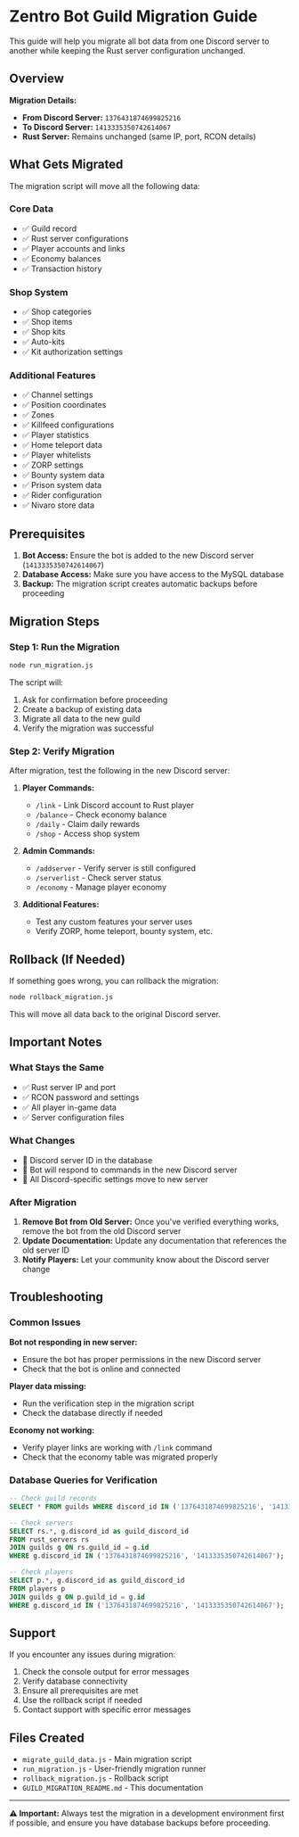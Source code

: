 # Zentro Bot Guild Migration Guide

This guide will help you migrate all bot data from one Discord server to another while keeping the Rust server configuration unchanged.

## Overview

**Migration Details:**
- **From Discord Server:** `1376431874699825216`
- **To Discord Server:** `1413335350742614067`
- **Rust Server:** Remains unchanged (same IP, port, RCON details)

## What Gets Migrated

The migration script will move all the following data:

### Core Data
- ✅ Guild record
- ✅ Rust server configurations
- ✅ Player accounts and links
- ✅ Economy balances
- ✅ Transaction history

### Shop System
- ✅ Shop categories
- ✅ Shop items
- ✅ Shop kits
- ✅ Auto-kits
- ✅ Kit authorization settings

### Additional Features
- ✅ Channel settings
- ✅ Position coordinates
- ✅ Zones
- ✅ Killfeed configurations
- ✅ Player statistics
- ✅ Home teleport data
- ✅ Player whitelists
- ✅ ZORP settings
- ✅ Bounty system data
- ✅ Prison system data
- ✅ Rider configuration
- ✅ Nivaro store data

## Prerequisites

1. **Bot Access:** Ensure the bot is added to the new Discord server (`1413335350742614067`)
2. **Database Access:** Make sure you have access to the MySQL database
3. **Backup:** The migration script creates automatic backups before proceeding

## Migration Steps

### Step 1: Run the Migration

```bash
node run_migration.js
```

The script will:
1. Ask for confirmation before proceeding
2. Create a backup of existing data
3. Migrate all data to the new guild
4. Verify the migration was successful

### Step 2: Verify Migration

After migration, test the following in the new Discord server:

1. **Player Commands:**
   - `/link` - Link Discord account to Rust player
   - `/balance` - Check economy balance
   - `/daily` - Claim daily rewards
   - `/shop` - Access shop system

2. **Admin Commands:**
   - `/addserver` - Verify server is still configured
   - `/serverlist` - Check server status
   - `/economy` - Manage player economy

3. **Additional Features:**
   - Test any custom features your server uses
   - Verify ZORP, home teleport, bounty system, etc.

## Rollback (If Needed)

If something goes wrong, you can rollback the migration:

```bash
node rollback_migration.js
```

This will move all data back to the original Discord server.

## Important Notes

### What Stays the Same
- ✅ Rust server IP and port
- ✅ RCON password and settings
- ✅ All player in-game data
- ✅ Server configuration files

### What Changes
- 🔄 Discord server ID in the database
- 🔄 Bot will respond to commands in the new Discord server
- 🔄 All Discord-specific settings move to new server

### After Migration
1. **Remove Bot from Old Server:** Once you've verified everything works, remove the bot from the old Discord server
2. **Update Documentation:** Update any documentation that references the old server ID
3. **Notify Players:** Let your community know about the Discord server change

## Troubleshooting

### Common Issues

**Bot not responding in new server:**
- Ensure the bot has proper permissions in the new Discord server
- Check that the bot is online and connected

**Player data missing:**
- Run the verification step in the migration script
- Check the database directly if needed

**Economy not working:**
- Verify player links are working with `/link` command
- Check that the economy table was migrated properly

### Database Queries for Verification

```sql
-- Check guild records
SELECT * FROM guilds WHERE discord_id IN ('1376431874699825216', '1413335350742614067');

-- Check servers
SELECT rs.*, g.discord_id as guild_discord_id 
FROM rust_servers rs 
JOIN guilds g ON rs.guild_id = g.id 
WHERE g.discord_id IN ('1376431874699825216', '1413335350742614067');

-- Check players
SELECT p.*, g.discord_id as guild_discord_id 
FROM players p 
JOIN guilds g ON p.guild_id = g.id 
WHERE g.discord_id IN ('1376431874699825216', '1413335350742614067');
```

## Support

If you encounter any issues during migration:

1. Check the console output for error messages
2. Verify database connectivity
3. Ensure all prerequisites are met
4. Use the rollback script if needed
5. Contact support with specific error messages

## Files Created

- `migrate_guild_data.js` - Main migration script
- `run_migration.js` - User-friendly migration runner
- `rollback_migration.js` - Rollback script
- `GUILD_MIGRATION_README.md` - This documentation

---

**⚠️ Important:** Always test the migration in a development environment first if possible, and ensure you have database backups before proceeding.
